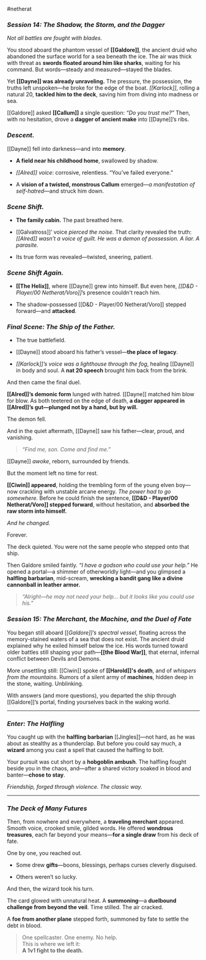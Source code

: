 #netherat
### _Session 14: The Shadow, the Storm, and the Dagger_

_Not all battles are fought with blades._

You stood aboard the phantom vessel of **[[Galdore]]**, the ancient druid who abandoned the surface world for a sea beneath the ice. The air was thick with threat as **swords floated around him like sharks**, waiting for his command. But words—steady and measured—stayed the blades.

Yet **[[Dayne]] was already unraveling.** The pressure, the possession, the truths left unspoken—he broke for the edge of the boat. _[[Karlock]]_, rolling a natural 20, **tackled him to the deck**, saving him from diving into madness or sea.

[[Galdore]] asked **[[Callum]]** a single question: _“Do you trust me?”_ Then, with no hesitation, drove a **dagger of ancient make** into [[Dayne]]’s ribs.

### _Descent._

[[Dayne]] fell into darkness—and into **memory**.

- **A field near his childhood home**, swallowed by shadow.
    
- _[[Alred]] voice_: corrosive, relentless. “You’ve failed everyone.”
    
- A **vision of a twisted, monstrous Callum** emerged—_a manifestation of self-hatred_—and struck him down.
    

### _Scene Shift._

- **The family cabin.** The past breathed here.
    
- [[Galvatross]]’ voice _pierced the noise_. That clarity revealed the truth: _[[Alred]] wasn’t a voice of guilt. He was a demon of possession. A liar. A parasite._
    
- Its true form was revealed—twisted, sneering, patient.
    

### _Scene Shift Again._

- **[[The Helix]]**, where [[Dayne]] grew into himself. But even here, _[[D&D - Player/00 Netherat/Voro]]_’s presence couldn't reach him.
    
- The shadow-possessed [[D&D - Player/00 Netherat/Voro]] stepped forward—and **attacked**.
    

### _Final Scene: The Ship of the Father._

- The true battlefield.
    
- [[Dayne]] stood aboard his father’s vessel—**the place of legacy**.
    
- _[[Karlock]]’s voice was a lighthouse through the fog_, healing [[Dayne]] in body and soul. A **nat 20 speech** brought him back from the brink.
    

And then came the final duel.

**[[Alred]]’s demonic form** lunged with hatred. [[Dayne]] matched him blow for blow. As both teetered on the edge of death, **a dagger appeared in [[Alred]]’s gut—plunged not by a hand, but by will.**

The demon fell.

And in the quiet aftermath, [[Dayne]] saw his father—clear, proud, and vanishing.

> _“Find me, son. Come and find me.”_

[[Dayne]] _awoke_, reborn, surrounded by friends.

But the moment left no time for rest.

**[[Ciwin]] appeared**, holding the trembling form of the young elven boy—now crackling with unstable arcane energy. _The power had to go somewhere._ Before he could finish the sentence, **[[D&D - Player/00 Netherat/Voro]] stepped forward**, without hesitation, and **absorbed the raw storm into himself.**

_And he changed._

Forever.

The deck quieted. You were not the same people who stepped onto that ship.

Then Galdore smiled faintly. _“I have a godson who could use your help.”_ He opened a portal—a shimmer of otherworldly light—and you glimpsed a **halfling barbarian**, mid-scream, **wrecking a bandit gang like a divine cannonball in leather armor.**

> _“Alright—he may not need your help... but it looks like you could use his.”_

### _Session 15: The Merchant, the Machine, and the Duel of Fate_

You began still aboard [[_Galdore]]’s spectral vessel_, floating across the memory-stained waters of a sea that does not exist. The ancient druid explained why he exiled himself below the ice. His words turned toward older battles still shaping your path—**[[the Blood War]]**, that eternal, infernal conflict between Devils and Demons.

More unsettling still: [[Ciwin]] spoke of **[[Harold]]'s death**, and of _whispers from the mountains_. Rumors of a silent army of **machines**, hidden deep in the stone, waiting. Unblinking.

With answers (and more questions), you departed the ship through [[Galdore]]’s portal, finding yourselves back in the waking world.

---

### _Enter: The Halfling_

You caught up with the **halfling barbarian** [[Jingles]]—not hard, as he was about as stealthy as a thunderclap. But before you could say much, a **wizard** among you cast a spell that caused the halfling to bolt.

Your pursuit was cut short by a **hobgoblin ambush**. The halfling fought beside you in the chaos, and—after a shared victory soaked in blood and banter—**chose to stay**.

_Friendship, forged through violence. The classic way._

---

### _The Deck of Many Futures_

Then, from nowhere and everywhere, a **traveling merchant** appeared. Smooth voice, crooked smile, gilded words. He offered **wondrous treasures**, each far beyond your means—**for a single draw** from his deck of fate.

One by one, you reached out.

- Some drew **gifts**—boons, blessings, perhaps curses cleverly disguised.
    
- Others weren’t so lucky.
    

And then, the wizard took his turn.

The card glowed with unnatural heat. A **summoning**—a **duelbound challenge from beyond the veil**. Time stilled. The air cracked.

A **foe from another plane** stepped forth, summoned by fate to settle the debt in blood.

> One spellcaster. One enemy. No help.  
> This is where we left it:  
> **A 1v1 fight to the death.**